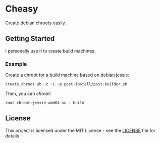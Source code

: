 # Cheasy

Create debian chroots easily.

## Getting Started

I personally use it to create build machines.

### Example

Create a chroot for a build machine based on debian jessie:

```
create_chroot.sh -c -i -p post-install/post-builder.sh
```

Then, you can *chroot*:

```
root chroot-jessie-amd64 su - build
```

## License

This project is licensed under the MIT License - see the [LICENSE](LICENSE) file for details


